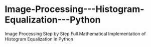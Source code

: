 # Image-Processing---Histogram-Equalization---Python
Image Processing Step by Step Full Mathematical Implementation of Histogram Equalization in Python
